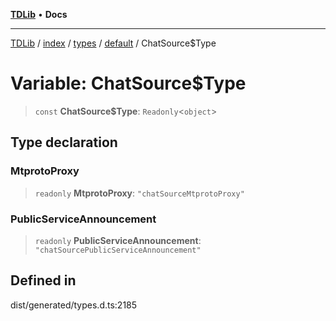 [**TDLib**](../../../../../../README.md) • **Docs**

***

[TDLib](../../../../../../modules.md) / [index](../../../../../README.md) / [types](../../../README.md) / [default](../README.md) / ChatSource$Type

# Variable: ChatSource$Type

> `const` **ChatSource$Type**: `Readonly`\<`object`\>

## Type declaration

### MtprotoProxy

> `readonly` **MtprotoProxy**: `"chatSourceMtprotoProxy"`

### PublicServiceAnnouncement

> `readonly` **PublicServiceAnnouncement**: `"chatSourcePublicServiceAnnouncement"`

## Defined in

dist/generated/types.d.ts:2185
